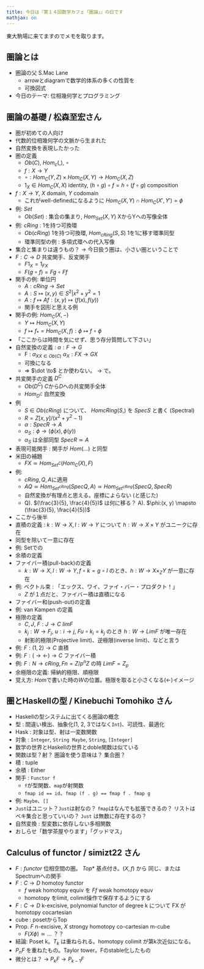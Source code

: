 ```yaml
---
title: 今日は『第１４回数学カフェ「圏論」』の日です
mathjax: on
---
```


東大駒場に来てますのでメモを取ります。

## 圏論とは

* 圏論の父 S.Mac Lane
    * arrowとdiagramで数学的体系の多くの性質を
    * 可換図式
* 今日のテーマ: 位相幾何学とプログラミング

## 圏論の基礎 / 松森至宏さん

- 圏が初めての人向け
- 代数的位相幾何学の文脈から生まれた
- 自然変換を表現したかった
- 圏の定義
    - $Ob(C)$, $Hom_c(,)$, $\circ$
    - $f : X \to Y$
    - $\circ : Hom_C(Y, Z) \times Hom_C(X, Y) \to Hom_C(X, Z)$
    - $1_X \in Hom_C(X, X)$ identity, $(h \circ g) \circ f = h \circ (f \circ g)$ composition
- $f: X \to Y$, $X$ domain, $Y$ codomain
    - これがwell-definedになるように $Hom_C(X,Y) \cap Hom_C(X', Y') = \phi$
- 例: $Set$
    - $Ob(Set)$ : 集合の集まり, $Hom_{Set}(X, Y)$ XからYへの写像全体
- 例: $cRing$ : 1を持つ可換環
    - $Ob(cRing)$ 1を持つ可換環, $Hom_{cRing}(S,S)$ $1$を1に移す環準同型
    - 環準同型の例 : 多項式環への代入写像
- 集合と集まりは違うもの？ → 今日扱う圏は、小さい圏ということで
- $F : C \to D$ 共変関手、反変関手
    - $F1_X = 1_{FX}$
    - $F(g \circ f) = F g \circ F f$
- 関手の例: 単位円
    - $A : cRing \to Set$
    - $A : S \mapsto {(x, y) \in S^2 | x^2 + y^2 = 1}$
    - $A : f \mapsto A f : (x, y) \mapsto (f(x), f(y))$
    - 関手を図形と思える例
- 関手の例: $Hom_C(X, -)$
    - $Y \mapsto Hom_C(X, Y)$
    - $f \mapsto f_* = Hom_C(X, f) : \phi \mapsto f \circ \phi$
- 「ここからは時間を気にせず、思う存分質問して下さい」
- 自然変換の定義 : $\alpha : F \to G$
    - F : ${\alpha_X}_{X \in Ob(C)}$ $\alpha_X : FX \to GX$
    - 可換になる
    - $\Rightarrow$ $\dot \to$ とか使わない。 $\to$ で。
- 共変関手の定義 $D^C$
    - $Ob(D^C)$ $C$から$D$への共変関手全体
    - $Hom_{D^C}$ 自然変換
- 例
    - $S \in Ob(cRing)$ について、 $Hom{cRing}(S,)$ を $Spec S$ と書く (Spectral)
    - $R = Z[x, y] / (x^2 + y^2 - 1)$
    - $\alpha : Spec R \to A$
    - $\alpha_S : \phi \to (\phi(x), \phi(y))$
    - $\alpha_S$ は全部同型 $Spec R \simeq A$
- 表現可能関手 : 関手が $Hom(...)$ と同型
- 米田の補題
    - $FX \simeq Hom_{Set^C}(Hom_C(X), F)$
- 例:
    - $cRing, Q, A$に適用
    - $AQ \simeq Hom_{Set^{cRing}}(SpecQ, A) \simeq Hom_{Set^{cRing}}(Spec Q, Spec R)$
    - 自然変換が有理点と思える。座標によらない (と感じた)
    - Q). $(\frac{3}{5}, \frac{4}{5})$ は何に移る？ A). $\phi:(x, y) \mapsto (\frac{3}{5}, \frac{4}{5})$
- ここから後半
- 直積の定義 : $k : W \to X, l : W \to Y$ について $h : W \to X \times Y$ がユニークに存在
- 同型を除いて一意に存在
- 例: Setでの
- 余積の定義
- ファイバー積(pull-back)の定義
    - $k : W \to X, l : W \to Y, f \circ k = g \circ l$ のとき、$h : W \to X \times_Z Y$ が一意に存在
- 例: ベクトル束 : 「エックス、ワイ、ファイ・バー・プロダクト！」
    - $Z$ が１点だと、ファイバー積は直積になる
- ファイバー和(push-out)の定義
- 例: van Kampen の定義
- 極限の定義
    - $C, J$, $F : J \to C$ $lim F$
    - $k_j : W \to F_j$, $u : i \to j$, $Fu \circ k_i = k_j$ のとき $h : W \to Lim F$ が唯一存在
    - 射影的極限(Projective limit)、逆極限(inverse limit)、などと言う
- 例: $F : (1, 2) \to C$ 直積
- 例: $F : (\to \leftarrow) \to C$ ファイバー積
- 例: $F : N \to cRing, Fn = Z/p^nZ$ の時 $Lim F = Z_p$
- 余極限の定義: 帰納的極限、順極限
- 覚え方: $Hom$で書いた時の$W$の位置。極限を取ると小さくなる(←)イメージ

## 圏とHaskellの型 / Kinebuchi Tomohiko さん

- Haskellの型システムに出てくる圏論の概念
- 型 : 間違い検出、抽象化(1, 2, 3ではなく`Int`)、可読性、最適化
- Hask : 対象は型、射は一変数関数
- 対象 : `Integer`, `String Maybe`, `String`, `[Integer]`
- 数学の世界とHaskellの世界とdoble関数は似ている
- 関数は型？射？ 圏論を使う意味は？ 集合圏？
- 積 : tuple
- 余積 : Either
- 関手 : `Functor f`
    - `f`が型関数、`map`が射関数
    - `fmap id == id`、`fmap (f . g) == fmap f . fmap g`
- 例: `Maybe`、`[]`
- `Just`はユニット？`Just`は射なの？ `fmap`はなんでも拡張できるの？ リストはベキ集合と思っていいの？ `Just` は無数に存在するの？
- 自然変換 : 型変数に依存しない多相関数
- おしらせ「数学茶屋やります」「グッドマス」

## Calculus of functor / simizt22 さん

- $F : functor$ 位相空間の圏。 $Top*$ 基点付き。$(X, f)$ から 同じ、またはSpectrumへの関手
- $F : C \to D$ homotoy functor
    - $f$ weak homotopy equiv を $Ff$ weak homotopy equv
    - homotopy をlimit, colimit操作で保存するようにする
- $F : C \to D$ k-excisive, polynomial functor of degree k について FX がhomotopy cocartesian
- cube : posetからTop
- Prop. $F$ n-excisive, $X$ strongy homotopy co-cartesian m-cube
    - $F(X \phi) \simeq ...$ ？？
- 結論: Poset k。$T_k$ は重ねられる。homotopy colimit が第k次近似になる。
- $P_n F$ を重ねたもの。Taylor tower。Fのstable化したもの
- 微分とは？ → $P_k F \to P_{k-1} F$
